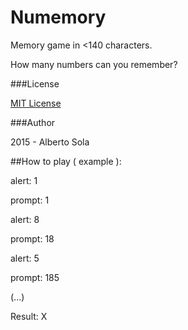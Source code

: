 # Numemory

Memory game in <140 characters.

How many numbers can you remember?

###License

[MIT License](https://github.com/pirobtumen/numemory/blob/master/LICENSE.txt)

###Author

2015 - Alberto Sola

##How to play ( example ):

alert: 1

prompt: 1

alert: 8

prompt: 18

alert: 5

prompt: 185

(...)

Result: X
